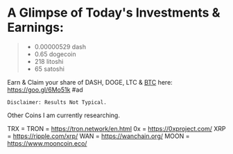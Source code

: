 # A Glimpse of Today's Investments & Earnings: 

> + 0.00000529 dash
> + 0.65 dogecoin
> + 218 litoshi
> + 65 satoshi

Earn & Claim your share of DASH, DOGE, LTC & [BTC](https://goo.gl/6Mo51k) here: https://goo.gl/6Mo51k
#ad

    Disclaimer: Results Not Typical.

Other Coins I am currently researching.

TRX = TRON = https://tron.network/en.html
0x = https://0xproject.com/
XRP = https://ripple.com/xrp/
WAN = https://wanchain.org/
MOON = https://www.mooncoin.eco/

